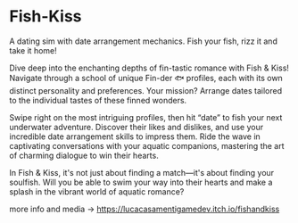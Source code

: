 # Fish-Kiss

A dating sim with date arrangement mechanics. Fish your fish, rizz it and take it home!

Dive deep into the enchanting depths of fin-tastic romance with Fish & Kiss!
Navigate through a school of unique Fin-der 🐟 profiles, each with its own distinct personality and preferences. Your mission? Arrange dates tailored to the individual tastes of these finned wonders.

Swipe right on the most intriguing profiles, then hit “date” to fish your next underwater adventure.
Discover their likes and dislikes, and use your incredible date arrangement skills to impress them.
Ride the wave in captivating conversations with your aquatic companions, mastering the art of charming dialogue to win their hearts.

In Fish & Kiss, it's not just about finding a match—it's about finding your soulfish.
Will you be able to swim your way into their hearts and make a splash in the vibrant world of aquatic romance?

more info and media -> https://lucacasamentigamedev.itch.io/fishandkiss 
